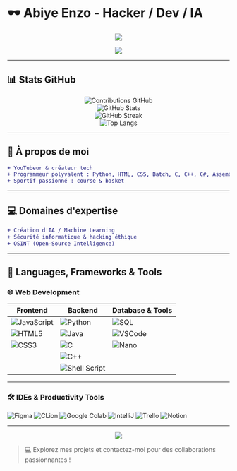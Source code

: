 # 🕶️ Abiye Enzo - Hacker / Dev / IA

<p align="center">
  <a href="https://github.com/abiyeenzo">
    <img src="https://img.shields.io/badge/Abiye%20Enzo-00FF00?style=for-the-badge&logo=github&logoColor=white"/>
  </a>
</p>



<p align="center">
  <!-- Typing SVG animation -->
  <a href="https://github.com/DenverCoder1/readme-typing-svg">
    <img src="https://readme-typing-svg.demolab.com/?lines=Hacker%20%26%20Dev;Python%20%7C%20C%2B%2B%20%7C%20C;Security%20&%20OSINT%20Enthusiast;AI%20and%20Machine%20Learning&font=Fira%20Code&center=true&width=600&height=50&color=00FF00&vCenter=true&pause=1000&size=24" /></a>
</p>

---
## 📊 Stats GitHub

<p align="center">
  <img src="https://badges.pufler.dev/contributions/?username=AbiyeEnzo" alt="Contributions GitHub" /><br>
  <img src="https://github-readme-stats.vercel.app/api?username=AbiyeEnzo&show_icons=true&theme=tokyonight" alt="GitHub Stats" /><br>
  <img src="https://github-readme-streak-stats.herokuapp.com/?user=AbiyeEnzo&theme=tokyonight" alt="GitHub Streak" /><br>
  <img src="https://github-readme-stats.vercel.app/api/top-langs/?username=AbiyeEnzo&layout=compact" alt="Top Langs" />
</p>

---

## 🚀 À propos de moi

```diff
+ YouTubeur & créateur tech
+ Programmeur polyvalent : Python, HTML, CSS, Batch, C, C++, C#, Assembleur
+ Sportif passionné : course & basket
````

---

## 💻 Domaines d'expertise

```diff
+ Création d'IA / Machine Learning
+ Sécurité informatique & hacking éthique
+ OSINT (Open-Source Intelligence)
```

---

## 🔨 Languages, Frameworks & Tools

### 🌐 Web Development

<p align="center">

| Frontend | Backend | Database & Tools |
|----------|---------|-----------------|
| ![JavaScript](https://img.shields.io/badge/JavaScript-F7DF1E.svg?style=for-the-badge&logo=javascript&logoColor=white) | ![Python](https://img.shields.io/badge/Python-14354C?style=for-the-badge&logo=python&logoColor=white) | ![SQL](https://img.shields.io/badge/SQL-003B57?style=for-the-badge&logo=sql&logoColor=white) |
| ![HTML5](https://img.shields.io/badge/-HTML5-E34F26?style=for-the-badge&logo=html5&logoColor=white) | ![Java](https://img.shields.io/badge/Java-ED8B00?style=for-the-badge&logo=openjdk&logoColor=white) | ![VSCode](https://img.shields.io/badge/Visual_Studio_Code-0078D4?style=for-the-badge&logo=visual%20studio%20code&logoColor=white) |
| ![CSS3](https://img.shields.io/badge/-CSS3-1572B6?style=for-the-badge&logo=css3) | ![C](https://custom-icon-badges.herokuapp.com/badge/C-03599C.svg?style=for-the-badge&logo=c-in-hexagon&logoColor=white) | ![Nano](https://img.shields.io/badge/Nano-00A400?style=for-the-badge&logo=nano&logoColor=white) |
|  | ![C++](https://custom-icon-badges.herokuapp.com/badge/C++-9C033A.svg?style=for-the-badge&logo=cpp2&logoColor=white) |  |
|  | ![Shell Script](https://img.shields.io/badge/Shell_Script-121011?style=for-the-badge&logo=gnu-bash&logoColor=white) |  |

</p>



---

### 🛠 IDEs & Productivity Tools

![Figma](https://img.shields.io/badge/Figma-F24E1E?style=for-the-badge\&logo=figma\&logoColor=white)
![CLion](https://img.shields.io/badge/CLion-000000?style=for-the-badge\&logo=clion\&logoColor=white)
![Google Colab](https://img.shields.io/badge/Colab-F9AB00?style=for-the-badge\&logo=googlecolab\&color=525252)
![IntelliJ](https://img.shields.io/badge/IntelliJ_IDEA-000000.svg?style=for-the-badge\&logo=intellij-idea\&logoColor=white)
![Trello](https://img.shields.io/badge/Trello-0052CC?style=for-the-badge\&logo=trello\&logoColor=white)
![Notion](https://img.shields.io/badge/Notion-000000?style=for-the-badge\&logo=notion\&logoColor=white)

---

<p align="center">
  <img src="https://readme-typing-svg.demolab.com/?lines=Welcome%20to%20my%20Matrix%20World%20%F0%9F%A5%B6;Hacker%20%26%20Dev%20in%20Action;Always%20Learning%20New%20Skills&font=Fira%20Code&center=true&width=600&height=50&color=00FF00&vCenter=true&pause=500&size=24" />
</p>

> 💻 Explorez mes projets et contactez-moi pour des collaborations passionnantes !

